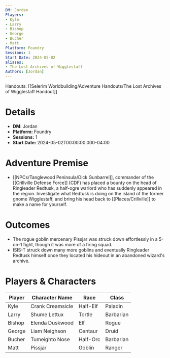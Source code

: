 ```yaml
---
DM: Jordan
Players:
- Kyle
- Larry
- Bishop
- George
- Bucher
- Matt
Platform: Foundry
Sessions: 1
Start Date: 2024-05-02
aliases:
- The Lost Archives of Wigglestaff
Authors: [Jordan]
---
```

Handouts:
[[Selerim Worldbuilding/Adventure Handouts/The Lost Archives of Wigglestaff Handout]]

# Details
- **DM**: Jordan
- **Platform:** Foundry
- **Sessions:** 1
- **Start Date:** 2024-05-02T00:00:00.000-04:00

# Adventure Premise
- [[NPCs/Tanglewood Peninsula/Dick Gunbarrel]], commander of the [[Crillville Defense Force]] (CDF) has placed a bounty on the head of Ringleader Redtusk, a half-ogre warlord who has suddenly appeared in the region. Investigate what Redtusk is doing on the island of the former gnome Wigglestaff, and bring his head back to [[Places/Crillville]] to make a name for yourself.

# Outcomes
- The rogue goblin mercenary Pissjar was struck down effortlessly in a 5-on-1 fight, though it was more of a firing squad.
- ISIS-T struck down many more goblins and eventually Ringleader Redtusk himself once they located his hideout in an abandoned wizard's archive.

# Players & Characters
| Player              | Character Name   | Race     | Class     |
| ------------------- | ---------------- | -------- | --------- |
| Kyle | Crank Creamsicle | Half-Elf | Paladin   |
| Larry | Shume Lettux     | Tortle   | Barbarian |
| Bishop | Elenda Duskwood  | Elf      | Rogue     |
| George | Liam Neighson    | Centaur  | Druid     |
| Bucher | Tumeighto Nose   | Half-Orc | Barbarian |
| Matt | Pissjar          | Goblin   | Ranger    |
